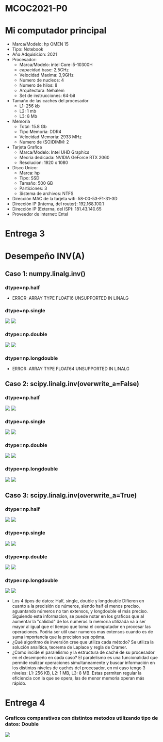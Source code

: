 # MCOC2021-P0

# Mi computador principal

* Marca/Modelo: hp OMEN 15
* Tipo: Notebook
* Año Adquisicion: 2021
* Procesador:
  * Marca/Modelo: intel Core i5-10300H
  * capacidad base: 2,5GHz
  * Velocidad Maxima: 3,9GHz
  * Numero de nucleos: 4
  * Numero de hilos: 8
  * Arquitectura: Nehalem
  * Set de instrucciones: 64-bit
* Tamaño de las caches del procesador
  * L1: 256 kb
  * L2: 1 mb
  * L3: 8 Mb
* Memoria
  * Total: 15.8 Gb
  * Tipo Memoria: DDR4
  * Velocidad Memoria: 2933 MHz
  * Numero de (SO)DIMM: 2
* Tarjeta Grafica
  * Marca/Modelo: Intel UHD Graphics
  * Meoria dedicada: NVIDIA GeForce RTX 2060
  * Resolucion: 1920 x 1080
* Disco Unico:
  * Marca: hp
  * Tipo: SSD
  * Tamaño: 500 GB
  * Particiones: 3
  * Sistema de archivos: NTFS
* Dirección MAC de la tarjeta wifi: 58-00-53-F1-31-3D
* Dirección IP (Interna, del router): 192.168.100.1 
* Dirección IP (Externa, del ISP): 181.43.140.65
* Proveedor de internet: Entel

# Entrega 3
# Desempeño INV(A)

## Caso 1: numpy.linalg.inv()
### dtype=np.half
* ERROR: ARRAY TYPE FLOAT16 UNSUPPORTED IN LINALG
### dtype=np.single

![](/Graf_Caso1_Single.png)
![](/Graf_Caso1_Single_Tiempo.png)

### dtype=np.double

![](/Graf_Caso1_Double.png)
![](/Graf_Caso1_Double_Tiempo.png)

### dtype=np.longdouble
* ERROR: ARRAY TYPE FLOAT64 UNSUPPORTED IN LINALG

## Caso 2: scipy.linalg.inv(overwrite_a=False)
### dtype=np.half

![](/Graf_Caso2_Half.png)
![](/Graf_Caso2_Half_Tiempo.png)

### dtype=np.single

![](/Graf_Caso2_Single.png)
![](/Graf_Caso2_Single_Tiempo.png)

### dtype=np.double

![](/Graf_Caso2_Double.png)
![](/Graf_Caso2_Double_Tiempo.png)

### dtype=np.longdouble

![](/Graf_Caso2_LongDouble.png)
![](/Graf_Caso2_Longdouble_Tiempo.png)

## Caso 3: scipy.linalg.inv(overwrite_a=True)

### dtype=np.half

![](/Graf_Caso3_Half.png)
![](/Graf_Caso3_Half_Tiempo.png)

### dtype=np.single

![](/Graf_Caso3_Double.png)
![](/Graf_Caso3_Double_Tiempo.png)

### dtype=np.double

![](/Graf_Caso3_Double.png)
![](/Graf_Caso3_Double_Tiempo.png)

### dtype=np.longdouble

![](/Graf_Caso3_Longdouble.png)
![](/Graf_Caso3_LongDouble_Tiempo.png)

* Los 4 tipos de datos: Half, single, double y 
  longdouble Difieren en cuanto a la precisión de números, siendo half el menos
  preciso, aguantando números no tan extensos, y longdouble el más preciso. Siguiendo esta informacion, se puede notar en los graficos que al aumentar la "calidad" de los numeros la memoria utilizada va a ser mayor al igual que el tiempo que toma el computador en procesar las operaciones. Podria ser util usar numeros mas extensos cuando es de suma importancia que la precision sea optima. 
* ¿Qué algoritmo de inversión cree que utiliza cada método? 
   Se utiliza la solución analítica, teorema de Laplace y regla de Cramer.   
* ¿Como incide el paralelismo y la estructura de caché de su procesador en el desempeño 
  en cada caso? El paralelismo es una funcionalidad que permite realizar operaciones
  simultaneamente y buscar información en los distintos niveles de cachés del procesador,
  en mi caso tengo 3 niveles: L1: 256 KB, L2: 1 MB, L3: 8 MB. Estas permiten regular la eficiencia con la 
  que se opera, las de menor memoria operan más rápido.


# Entrega 4

### Graficos comparativos con distintos metodos utilizando tipo de datos: Double

![](meetcheverry/MCOC2021-P0-1/blob/main/Entrega%204/Grafico_Eigh_Double_1.png)

